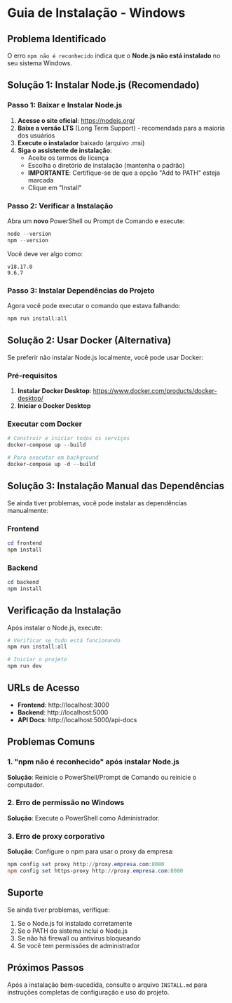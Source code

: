 # Guia de Instalação - Windows

## Problema Identificado
O erro `npm não é reconhecido` indica que o **Node.js não está instalado** no seu sistema Windows.

## Solução 1: Instalar Node.js (Recomendado)

### Passo 1: Baixar e Instalar Node.js

1. **Acesse o site oficial**: https://nodejs.org/
2. **Baixe a versão LTS** (Long Term Support) - recomendada para a maioria dos usuários
3. **Execute o instalador** baixado (arquivo .msi)
4. **Siga o assistente de instalação**:
   - Aceite os termos de licença
   - Escolha o diretório de instalação (mantenha o padrão)
   - **IMPORTANTE**: Certifique-se de que a opção "Add to PATH" esteja marcada
   - Clique em "Install"

### Passo 2: Verificar a Instalação

Abra um **novo** PowerShell ou Prompt de Comando e execute:

```powershell
node --version
npm --version
```

Você deve ver algo como:
```
v18.17.0
9.6.7
```

### Passo 3: Instalar Dependências do Projeto

Agora você pode executar o comando que estava falhando:

```powershell
npm run install:all
```

## Solução 2: Usar Docker (Alternativa)

Se preferir não instalar Node.js localmente, você pode usar Docker:

### Pré-requisitos
1. **Instalar Docker Desktop**: https://www.docker.com/products/docker-desktop/
2. **Iniciar o Docker Desktop**

### Executar com Docker

```powershell
# Construir e iniciar todos os serviços
docker-compose up --build

# Para executar em background
docker-compose up -d --build
```

## Solução 3: Instalação Manual das Dependências

Se ainda tiver problemas, você pode instalar as dependências manualmente:

### Frontend
```powershell
cd frontend
npm install
```

### Backend
```powershell
cd backend
npm install
```

## Verificação da Instalação

Após instalar o Node.js, execute:

```powershell
# Verificar se tudo está funcionando
npm run install:all

# Iniciar o projeto
npm run dev
```

## URLs de Acesso

- **Frontend**: http://localhost:3000
- **Backend**: http://localhost:5000
- **API Docs**: http://localhost:5000/api-docs

## Problemas Comuns

### 1. "npm não é reconhecido" após instalar Node.js
**Solução**: Reinicie o PowerShell/Prompt de Comando ou reinicie o computador.

### 2. Erro de permissão no Windows
**Solução**: Execute o PowerShell como Administrador.

### 3. Erro de proxy corporativo
**Solução**: Configure o npm para usar o proxy da empresa:
```powershell
npm config set proxy http://proxy.empresa.com:8080
npm config set https-proxy http://proxy.empresa.com:8080
```

## Suporte

Se ainda tiver problemas, verifique:
1. Se o Node.js foi instalado corretamente
2. Se o PATH do sistema inclui o Node.js
3. Se não há firewall ou antivírus bloqueando
4. Se você tem permissões de administrador

## Próximos Passos

Após a instalação bem-sucedida, consulte o arquivo `INSTALL.md` para instruções completas de configuração e uso do projeto. 